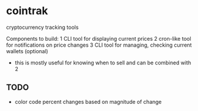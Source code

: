 # cointrak
cryptocurrency tracking tools

Components to build:
1 CLI tool for displaying current prices
2 cron-like tool for notifications on price changes
3 CLI tool for managing, checking current wallets (optional)
  - this is mostly useful for knowing when to sell and can be combined with 2

## TODO
- color code percent changes based on magnitude of change
